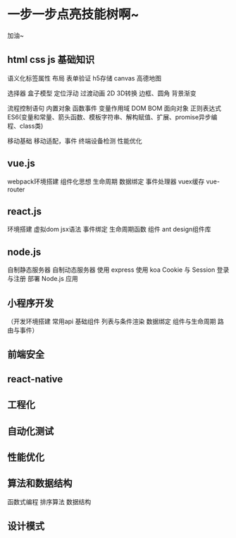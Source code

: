 # 一步一步点亮技能树啊~
加油~

## html css js 基础知识
语义化标签属性
布局
表单验证
h5存储
canvas
高德地图

选择器
盒子模型
定位浮动
过渡动画
2D 3D转换
边框、圆角
背景渐变

流程控制语句
内置对象
函数事件
变量作用域
DOM BOM
面向对象
正则表达式
ES6(变量和常量、箭头函数、模板字符串、解构赋值、扩展、promise异步编程、class类)

移动基础
移动适配，事件
终端设备检测
性能优化

## vue.js
webpack环境搭建
组件化思想
生命周期
数据绑定
事件处理器
vuex缓存
vue-router

## react.js
环境搭建
虚拟dom
jsx语法
事件绑定
生命周期函数
组件
ant design组件库

## node.js
自制静态服务器
自制动态服务器
使用 express
使用 koa
Cookie 与 Session
登录与注册
部署 Node.js 应用

## 小程序开发
（开发环境搭建 常用api 基础组件 列表与条件渲染 数据绑定 组件与生命周期 路由与事件）

## 前端安全
## react-native
## 工程化
## 自动化测试
## 性能优化
## 算法和数据结构
函数式编程
排序算法
数据结构

## 设计模式
